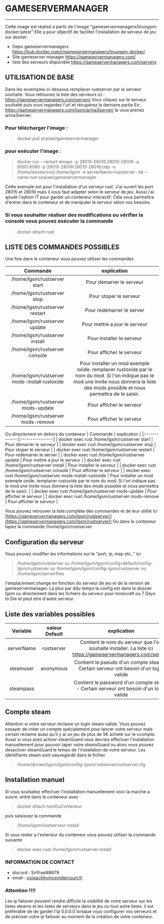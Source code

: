 # GAMESERVERMANAGER

--------------------------------------------------

Cette image est réalisé a partir de l'image "gameservermanagers/linuxgsm-docker:latest"
Elle a pour objectif de faciliter l'installation de serveur de jeu sur docker.

- Depo gameservermanagers https://hub.docker.com/r/gameservermanagers/linuxgsm-docker/
- Site gameserver manager https://gameservermanagers.com/
- liste des serveurs disponible https://gameservermanagers.com/servers

## UTILISATION DE BASE

Dans les exxemples ci-dessous remplacer rustserver par le serveur souhaité.
Vous retrouvez la liste des serveurs ici : https://gameservermanagers.com/servers
Vouc cliquez sur le serveur souhaité puis vous regardez l'url et récupérez la derniere partie
Ex: https://gameservermanagers.com/lgsm/arma3server/ la vous prenez arma3server.

### Pour télécharger l'image :

>docker pull sirpixel/gameservermanager

### pour exécuter l'image :

>docker run --restart always -p 28015-28016:28015-28016 -p 8080:8080 -p 28015-28016:28015-28016/udp -v /home/docker/rust:/home/lgsm -e serverName=rustserver -itd --name rust sirpixel/gameservermanager

Cette exemple est pour l'installation d'un serveur rust.
J'ai ouvert les port 28015 et 28016 mais il vous faut adapter selon le serveur de jeu.
Aussi j'ai ajouté l'option IT pour garder un conteneur interactif. Cela vous permettra d'entrer dans le conteneur et de manipuler le serveur selon vos besoins.

### Si vous souhaiter réaliser des modifications ou vérifier la console vous pouvez exécuter la commande

>docker attach rust
    
## LISTE DES COMMANDES POSSIBLES

Une fois dans le conteneur vous pouvez utiliser les commandes

| Commande  | explication           |
|:-------------:|:----------------:|
| /home/lgsm/rustserver start | Pour démarrer le serveur |
| /home/lgsm/rustserver stop | Pour stoper le serveur |
| /home/lgsm/rustserver restart | Pour redémarrer le server |
| /home/lgsm/rustserver update | Pour mettre a jour le serveur |
| /home/lgsm/rustserver install | Pour installer le serveur |
| /home/lgsm/rustserver console | Pour afficher le serveur |
| /home/lgsm/rustserver mods-install rustoxide | Pour installer un mod exemple oxide. remplacer rustoxide par le nom du mod. Si l'on indique pas le mod une invite nous donnera la liste des mods possible et nous permettra de le saisir. |
| /home/lgsm/rustserver mods-update | Pour afficher le serveur |
| /home/lgsm/rustserver mods-remove | Pour afficher le serveur |

Ou directement en dehors du conteneur
| Commande  | explication           |
|:-------------:|:----------------:|
| docker exec rust /home/lgsm/rustserver start | Pour démarrer le serveur |
| docker exec rust /home/lgsm/rustserver stop | Pour stoper le serveur |
| docker exec rust /home/lgsm/rustserver restart | Pour redémarrer le server |
| docker exec rust /home/lgsm/rustserver update | Pour mettre a jour le serveur |
| docker exec rust /home/lgsm/rustserver install | Pour installer le serveur |
| docker exec rust /home/lgsm/rustserver console | Pour afficher le serveur |
| docker exec rust /home/lgsm/rustserver mods-install rustoxide | Pour installer un mod exemple oxide. remplacer rustoxide par le nom du mod. Si l'on indique pas le mod une invite nous donnera la liste des mods possible et nous permettra de le saisir. |
| docker exec rust /home/lgsm/rustserver mods-update | Pour afficher le serveur |
| docker exec rust /home/lgsm/rustserver mods-remove | Pour afficher le serveur |

Vous pouvez retrouver la liste complète des commandes et de leur utilité ici
[https://gameservermanagers.com/lgsm/rustserver/](https://gameservermanagers.com/lgsm/rustserver/)
Ou dans le conteneur tapez la commande /home/lgsm/rustserver

## Configuration du serveur

Vous pouvez modifier les informations sur le "port, ip, map etc.." ici 

>/home/lgsm/rustserver
ou
>/home/lgsm/lgsm/config-default/config-lgsm/rustserver
ou
>/home/lgsm/lgsm/config-lgsm/rustserver
ou
>/home/lgsm/serverfiles

l'emplacement change en fonction du serveur de jeu et de la version de gameservermanager.
La plus par ddu temps la config est dans le dossier lgsm ou directement dans les fichiers du serveur pour minecraft ou 
7 Days to Die et peut etre d'autre serveur.

## Liste des variables possibles


| Variable | valeur Default |explication |
|:-------------:|:----------------:|:----------------:|
| serverName | rustserver | Contient le nom du serveur que l'on souhaite installer. La liste ici https://gameservermanagers.com/servers|
| steamuser | anonymous | Contient le pseudo d'un compte steam - Certain serveur ont besoin d'un login valide |
| steampass |  | Contient le password d'un compte steam - Certain serveur ont besoin d'un login valide |

## Compte steam

Attention si votre serveur réclame un login steam valide.
Vous pouvez essayer de créer un compte spécialement pour lancer votre serveur mais certain réclame aussi qu'il y ai un jeu de plus de 5€ acheté sur le ccompte.
Aussi si vous avez activer steamGuard vous devrais effectuer l'installation manuellement pour pouvoir taper votre steamGuard ou alors vous pouvez desactiver steamGuard le temps de l'installation de votre serveur.
Les identifiants steam sont sauvegardé dans le fichier 
>/home/docker/lgsm/lgsm/config-lgsm/rustserver/rustserver.cfg

## Installation manuel

Si vous souhaitez effectuer l'installation manuellement voici la marche a suivre.
entré dans le conteneur avec 
>docker attach nomDuConteneur

puis saisissez la commande
> /home/lgsm/rustserveur install

Si vous rester a l'exterieur du conteneur vous pouvez utiliser la commande suivante
> docker exec rust /home/lgsm/rustserver install

### INFORMATION DE CONTACT

- discord : SirPixel#8679
- email : contact@vincentdercourt.fr

### Attention !!!!
Les ip failover peuvent rendre difficile la visibilité de votre serveur sur les listes steams et les listes de serveurs dans le jeu ou tout autre listes.
il est préférable de de garder l'ip 0.0.0.0 lorsque vous configurer vos serveurs et de préciser votre ip failover au moment de la création de votre conteneur.
